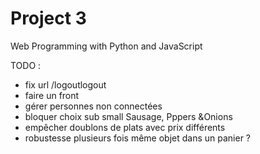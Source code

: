 # Project 3

Web Programming with Python and JavaScript

TODO :
- fix url /logoutlogout
- faire un front
- gérer personnes non connectées
- bloquer choix sub small Sausage, Pppers &Onions
- empêcher doublons de plats avec prix différents
- robustesse plusieurs fois même objet dans un panier ?
